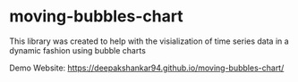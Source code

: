 # moving-bubbles-chart


This library was created to help with the visialization of time series data in a dynamic fashion using bubble charts

Demo Website: https://deepakshankar94.github.io/moving-bubbles-chart/
